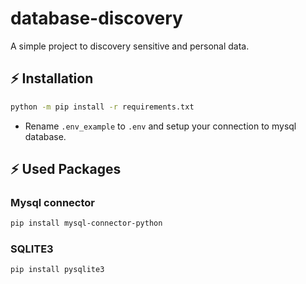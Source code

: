 # database-discovery
A simple project to discovery sensitive and personal data.

## ⚡️ Installation
```sh
python -m pip install -r requirements.txt
```
* Rename `.env_example` to `.env` and setup your connection to mysql database.
## ⚡️ Used Packages
### Mysql connector
```sh
pip install mysql-connector-python
```
### SQLITE3
```sh
pip install pysqlite3
```